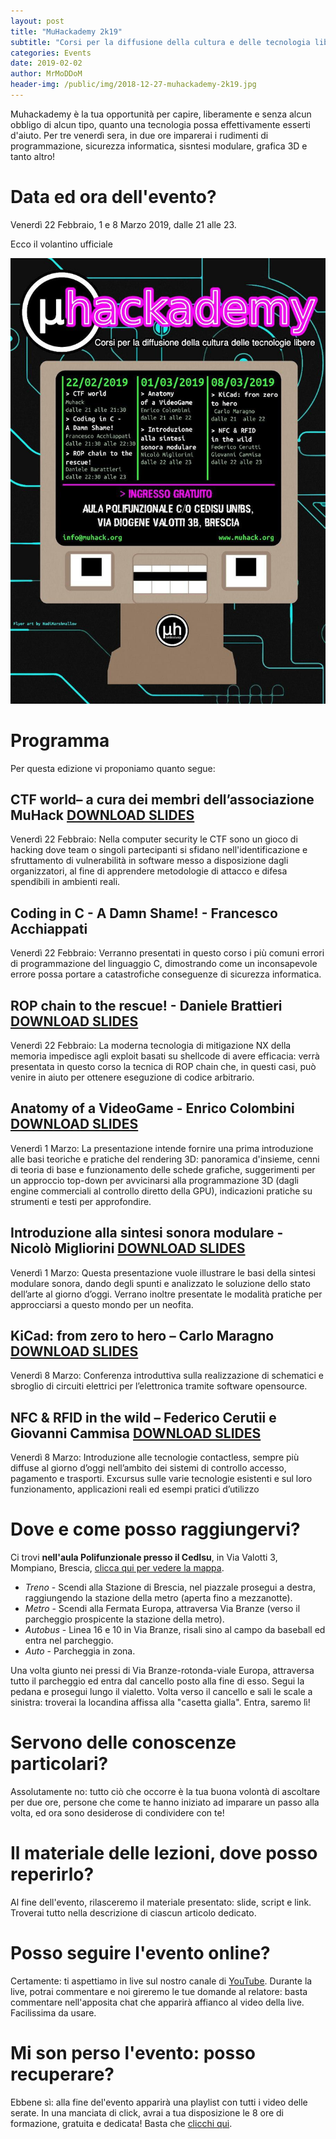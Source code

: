 ```yaml
---
layout: post
title: "MuHackademy 2k19"
subtitle: "Corsi per la diffusione della cultura e delle tecnologia libere. Info e dettagli dell'evento firmato MuHack"
categories: Events
date: 2019-02-02
author: MrMoDDoM
header-img: /public/img/2018-12-27-muhackademy-2k19.jpg
---
```


Muhackademy è la tua opportunità per capire, liberamente e senza alcun obbligo di alcun tipo, quanto una tecnologia possa effettivamente esserti d'aiuto. Per tre venerdì sera, in due ore imparerai i rudimenti di programmazione, sicurezza informatica, sisntesi modulare, grafica 3D e tanto altro!

# Data ed ora dell'evento?
Venerdì 22 Febbraio, 1 e 8 Marzo 2019, dalle 21 alle 23.

Ecco il volantino ufficiale

![Volantino](/public/img/2018-12-27-muhackademy-2k19.jpg)

# Programma
Per questa edizione vi proponiamo quanto segue:

## __CTF world– a cura dei membri dell’associazione MuHack__ [DOWNLOAD SLIDES](/public/doc/muhackademy-2k19/CTF_world.pdf)

Venerdì 22 Febbraio: Nella computer security le CTF sono un gioco di hacking dove team o singoli partecipanti si sfidano
nell'identificazione e sfruttamento di vulnerabilità in software messo a disposizione dagli
organizzatori, al fine di apprendere metodologie di attacco e difesa spendibili in ambienti reali.

## __Coding in C - A Damn Shame! - Francesco Acchiappati__

Venerdì 22 Febbraio: Verranno presentati in questo corso i più comuni errori di programmazione del linguaggio C,
dimostrando come un inconsapevole errore possa portare a catastrofiche conseguenze di sicurezza
informatica.

## __ROP chain to the rescue! - Daniele Brattieri__ [DOWNLOAD SLIDES](/public/doc/muhackademy-2k19/Presentazione_ROP_chain.pdf)

Venerdì 22 Febbraio: La moderna tecnologia di mitigazione NX della memoria impedisce agli exploit basati su shellcode di
avere efficacia: verrà presentata in questo corso la tecnica di ROP chain che, in questi casi, può
venire in aiuto per ottenere eseguzione di codice arbitrario.

## __Anatomy of a VideoGame - Enrico Colombini__ [DOWNLOAD SLIDES](/public/doc/muhackademy-2k19/Videogame_e_rendering_3D.pdf)

Venerdì 1 Marzo: La presentazione intende fornire una prima introduzione alle basi teoriche e pratiche del rendering
3D: panoramica d'insieme, cenni di teoria di base e funzionamento delle schede grafiche,
suggerimenti per un approccio top-down per avvicinarsi alla programmazione 3D (dagli engine
commerciali al controllo diretto della GPU), indicazioni pratiche su strumenti e testi per approfondire.

## __Introduzione alla sintesi sonora modulare - Nicolò Migliorini__ [DOWNLOAD SLIDES](/public/doc/muhackademy-2k19/Modular_synthesis_101.pdf)

Venerdì 1 Marzo: Questa presentazione vuole illustrare le basi della sintesi modulare sonora, dando degli spunti e
analizzato le soluzione dello stato dell’arte al giorno d’oggi.
Verrano inoltre presentate le modalità pratiche per approcciarsi a questo mondo per un neofita.

## __KiCad: from zero to hero – Carlo Maragno__ [DOWNLOAD SLIDES](/public/doc/muhackademy-2k19/Presentazione_KiCad.pdf)

Venerdì 8 Marzo: Conferenza introduttiva sulla realizzazione di schematici e sbroglio di circuiti elettrici per l’elettronica
tramite software opensource.

## __NFC & RFID in the wild – Federico Cerutii e Giovanni Cammisa__ [DOWNLOAD SLIDES](/public/doc/muhackademy-2k19/Presentazione_NFC_&_RFID_in_the_wild.pdf)

Venerdì 8 Marzo: Introduzione alle tecnologie contactless, sempre più diffuse al giorno d’oggi nell’ambito dei sistemi di
controllo accesso, pagamento e trasporti. Excursus sulle varie tecnologie esistenti e sul loro
funzionamento, applicazioni reali ed esempi pratici d’utilizzo

# Dove e come posso raggiungervi?
Ci trovi __nell'aula Polifunzionale presso il CedIsu__, in Via Valotti 3, Mompiano, Brescia, [clicca qui per vedere la mappa](https://goo.gl/maps/cxAs66G3Kqm).

* <span class="fa fa-1x fa-train"> *Treno*</span> - Scendi alla Stazione di Brescia, nel piazzale prosegui a destra, raggiungendo la stazione della metro (aperta fino a mezzanotte).
* <span class="fa fa-1x fa-subway"> *Metro*</span> - Scendi alla Fermata Europa, attraversa Via Branze (verso il parcheggio prospicente la stazione della metro).
* <span class="fa fa-1x fa-bus"> *Autobus*</span> - Linea 16 e 10 in Via Branze, risali sino al campo da baseball ed entra nel parcheggio.
* <span class="fa fa-1x fa-car"> *Auto*</span> - Parcheggia in zona.

Una volta giunto nei pressi di Via Branze-rotonda-viale Europa, attraversa tutto il parcheggio ed entra dal cancello posto alla fine di esso. Segui la pedana e prosegui lungo il vialetto. Volta verso il cancello e sali le scale a sinistra: troverai la locandina affissa alla "casetta gialla". Entra, saremo lì!

# Servono delle conoscenze particolari?
Assolutamente no: tutto ciò che occorre è la tua buona volontà di ascoltare per due ore, persone che come te hanno iniziato ad imparare un passo alla volta, ed ora sono desiderose di condividere con te!

# Il materiale delle lezioni, dove posso reperirlo?
Al fine dell'evento, rilasceremo il materiale presentato: slide, script e link. Troverai tutto nella descrizione di ciascun articolo dedicato.

# Posso seguire l'evento online?
Certamente: ti aspettiamo in live sul nostro canale di [YouTube](https://www.youtube.com/channel/UC3NrDI9TYPBYz6pbUl3tqcA). Durante la live, potrai commentare e noi gireremo le tue domande al relatore: basta commentare nell'apposita chat che apparirà affianco al video della live. Facilissima da usare.

# Mi son perso l'evento: posso recuperare?
Ebbene sì: alla fine del'evento apparirà una playlist con tutti i video delle serate. In una manciata di click, avrai a tua disposizione le 8 ore di formazione, gratuita e dedicata! Basta che [clicchi qui](https://www.youtube.com/channel/UC3NrDI9TYPBYz6pbUl3tqcA).
